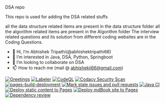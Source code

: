 DSA repo

This repo is used for adding the DSA related stuffs

all the data structure related items are present in the data structure folder
all the algorithm related items are present in the Algorithm folder
The interview related questions and its solution from different coding websites are in the Coding Questions.

- 👋 Hi, I’m Abhishek Tripathi(@abhishektripathi66)
- 👀 I’m interested in Java, DSA, Python, Springboot
- 💞️ I’m looking to collaborate on DSA
- 📫 How to reach me (mail @ abhishekji66@gmail.com)


[![Greetings](https://github.com/abhishektripathi66/DSA/actions/workflows/greetings.yml/badge.svg)](https://github.com/abhishektripathi66/DSA/actions/workflows/greetings.yml)
[![Labeler](https://github.com/abhishektripathi66/DSA/actions/workflows/labeler.yml/badge.svg)](https://github.com/abhishektripathi66/DSA/actions/workflows/labeler.yml)
[![CodeQL](https://github.com/abhishektripathi66/DSA/actions/workflows/github-code-scanning/codeql/badge.svg)](https://github.com/abhishektripathi66/DSA/actions/workflows/github-code-scanning/codeql)
[![Codacy Security Scan](https://github.com/abhishektripathi66/DSA/actions/workflows/codacy.yml/badge.svg)](https://github.com/abhishektripathi66/DSA/actions/workflows/codacy.yml)
[![pages-build-deployment](https://github.com/abhishektripathi66/DSA/actions/workflows/pages/pages-build-deployment/badge.svg)](https://github.com/abhishektripathi66/DSA/actions/workflows/pages/pages-build-deployment)
[![Mark stale issues and pull requests](https://github.com/abhishektripathi66/DSA/actions/workflows/stale.yml/badge.svg)](https://github.com/abhishektripathi66/DSA/actions/workflows/stale.yml)
[![Java CI](https://github.com/abhishektripathi66/DSA/actions/workflows/ant.yml/badge.svg)](https://github.com/abhishektripathi66/DSA/actions/workflows/ant.yml)
[![Deploy static content to Pages](https://github.com/abhishektripathi66/DSA/actions/workflows/static.yml/badge.svg)](https://github.com/abhishektripathi66/DSA/actions/workflows/static.yml)
[![Deploy mdBook site to Pages](https://github.com/abhishektripathi66/DSA/actions/workflows/mdbook.yml/badge.svg)](https://github.com/abhishektripathi66/DSA/actions/workflows/mdbook.yml)
[![Dependency review](https://github.com/abhishektripathi66/DSA/actions/workflows/dependency-review.yml/badge.svg)](https://github.com/abhishektripathi66/DSA/actions/workflows/dependency-review.yml)
